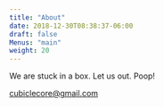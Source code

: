 ```yaml
---
title: "About"
date: 2018-12-30T08:38:37-06:00
draft: false
Menus: "main"
weight: 20
---
```


We are stuck in a box. Let us out. Poop!

cubiclecore@gmail.com